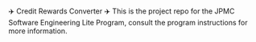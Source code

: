 
✈️ Credit Rewards Converter ✈️
This is the project repo for the JPMC Software Engineering Lite Program, consult the program instructions for more information.

